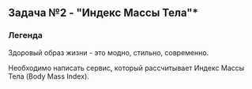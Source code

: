 ## Задача №2 - "Индекс Массы Тела"*

### Легенда

Здоровый образ жизни - это модно, стильно, современно.

Необходимо написать сервис, который рассчитывает Индекс Массы Тела (Body Mass Index).
